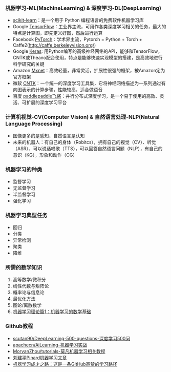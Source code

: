 
### 机器学习-ML(MachineLearning) & 深度学习-DL(DeepLearning)

- [scikit-learn](https://scikit-learn.org/stable/)：是一个用于 Python 编程语言的免费软件机器学习库
- Google [TensorFlow](https://tensorflow.google.cn/)：工业界主流，可用作各类深度学习相关的任务，最大的特点是计算图，即先定义好图，然后进行运算
- Facebook [PyTorch](https://pytorch.org/)：学术界主流，Pytorch = Python + Torch + Caffe2(http://caffe.berkeleyvision.org/)
- Google [Keras](https://keras.io/zh/): 用Python编写的高级神经网络的API，能够和TensorFlow，CNTK或Theano配合使用，特点是能够快速实现模型的搭建，是高效地进行科学研究的关键
- Amazon [Mxnet](https://github.com/apache/incubator-mxnet)：高效轻量，非常灵活，扩展性很强的框架，被Amazon定为官方框架
- 微软 [CNTK](https://github.com/microsoft/CNTK)：一个统一的深度学习工具集，它将神经网络描述为一系列通过有向图表示的计算步骤，性能较高，适合做语音
- 百度 [paddlepaddle飞桨](https://www.paddlepaddle.org.cn/)：并行分布式深度学习，是一个易于使用的高效、灵活、可扩展的深度学习平台

### 计算机视觉-CV(Computer Vision) & 自然语言处理-NLP(Natural Language Processing) 

- 图像更多的是感知，自然语言是认知
- 未来的机器人：有自己的身体（Robitcs），拥有自己的视觉（CV）、听觉（ASR）、可以说话唱歌（TTS），可以回答自然语言问题（NLP），有自己的意识（KG），形象和动作（CG）

### 机器学习的种类

- 监督学习
- 无监督学习
- 半监督学习
- 强化学习

### 机器学习典型任务

- 回归
- 分类
- 异常检测
- 聚类
- 降维

### 所需的数学知识

1. 高等数学/微积分
2. 线性代数与矩阵论
3. 概率论与信息论
4. 最优化方法
5. 图论/离散数学
6. [机器学习理论篇1：机器学习的数学基础](https://zhuanlan.zhihu.com/p/25197792)

### Github教程

- [scutan90/DeepLearning-500-questions-深度学习500问](https://github.com/scutan90/DeepLearning-500-questions)
- [apachecn/AiLearning-机器学习实战](https://ailearning.apachecn.org/#/)
- [MorvanZhou/tutorials-莫凡机器学习相关教程](https://github.com/MorvanZhou/tutorials)
- [刘建平Pinard机器学习文章](https://github.com/ljpzzz/machinelearning)
- [机器学习成才之路：这是一条GitHub高赞的学习路径](https://www.toutiao.com/a6670698980571087372/)